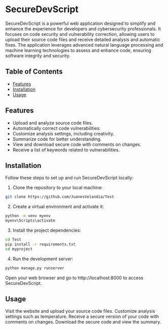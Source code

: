 # SecureDevScript

SecureDevScript is a powerful web application designed to simplify and enhance the experience for developers and cybersecurity professionals. It focuses on code security and vulnerability correction, allowing users to upload their source code files and receive detailed analysis and automatic fixes. The application leverages advanced natural language processing and machine learning technologies to assess and enhance code, ensuring software integrity and security.

## Table of Contents

- [Features](#features)
- [Installation](#installation)
- [Usage](#usage)

## Features

- Upload and analyze source code files.
- Automatically correct code vulnerabilities.
- Customize analysis settings, including creativity.
- Summarize code for better understanding.
- View and download secure code with comments on changes.
- Receive a list of keywords related to vulnerabilities.

## Installation

Follow these steps to set up and run SecureDevScript locally:

1. Clone the repository to your local machine:

```bash
git clone https://github.com/JuanesVelandia/Test
```

2. Create a virtual environment and activate it:
```bash
python -m venv myenv
myenv\Scripts\activate
```
3. Install the project dependencies:

```bash
cd Test
pip install -r requirements.txt
cd myproject
```
4. Run the development server:
```bash
python manage.py runserver
```

Open your web browser and go to http://localhost:8000 to access SecureDevScript.

## Usage
Visit the website and upload your source code files.
Customize analysis settings such as temperature.
Receive a secure version of your code with comments on changes.
Download the secure code and view the summary.
